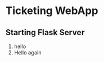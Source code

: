 <h1>Ticketing WebApp</h1>

<h2>Starting Flask Server</h2>
<ol>
  <li>hello</li>
  <li>Hello again</li>
</ol>

